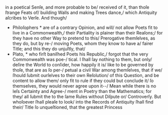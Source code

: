 in a poetical Senſe, and more probable to be/
received of it, than thoſe ſtrange Feats of/
building Walls and making Trees dance,/
which Antiquity aſcribes to Verſe. And though/
* Philoſophers * are of a contrary Opinion, and will/
not allow Poets fit to live in a Commonwealth,/
their Partiality is plainer than their Reaſons;/
for they have no other Way to pretend to this/
Prerogative themſelves, as they do, but by re-/
moving Poets, whom they know to have a/
fairer Title; and this they do unjuſtly, that/
* Plato, * who firſt baniſhed Poets his Republic,/
forgot that the very Commonwealth was poe-/
tical. I ſhall ſay nothing to them, but only/
deſire the World to conſider, how happily it is/
like to be governed by thoſe, that are as ſo per-/
petual a civil War among themſelves, that if we/
ſhould ſubmit ourſelves to their own Reſolution/
of this Question, and be content to allow them/
only fit to rule if they could but conclude it/
ſo themselves, they would never agree upon it--/
Mean while there is no leſs Certainty and Agree-/
ment in Poetry than the Mathematics; for they/
all ſubmit the to the ſame Rules without Diſpute or/
Controverſy. But whoſoever ſhall pleaſe to look/
into the Records of Antiquity ſhall find their/
Title ſo unqueſtioned, that the greatest Princess

